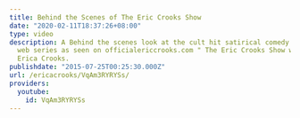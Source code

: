```yaml
---
title: Behind the Scenes of The Eric Crooks Show
date: "2020-02-11T18:37:26+08:00"
type: video
description: A Behind the scenes look at the cult hit satirical comedy puppet show
  web series as seen on officialericcrooks.com " The Eric Crooks Show with creator
  Erica Crooks.
publishdate: "2015-07-25T00:25:30.000Z"
url: /ericacrooks/VqAm3RYRYSs/
providers:
  youtube:
    id: VqAm3RYRYSs
---
```

